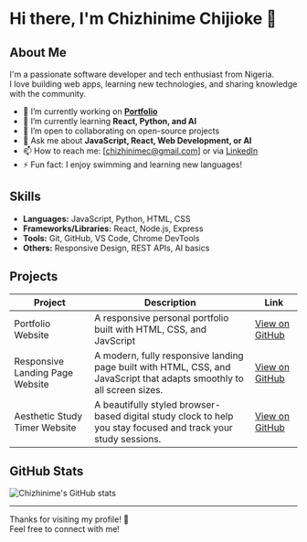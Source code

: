 # Hi there, I'm Chizhinime Chijioke 👋

## About Me
I'm a passionate software developer and tech enthusiast from Nigeria.  
I love building web apps, learning new technologies, and sharing knowledge with the community.

- 🔭 I’m currently working on **[Portfolio](https://chizhinime.vercel.app/)**  
- 🌱 I’m currently learning **React, Python, and AI**  
- 👯 I’m open to collaborating on open-source projects  
- 💬 Ask me about **JavaScript, React, Web Development, or AI**  
- 📫 How to reach me: [chizhinimec@gmail.com] or via [LinkedIn](https://linkedin.com/in/chizhinime-chijioke)  
- ⚡ Fun fact: I enjoy swimming and learning new languages!

## Skills
- **Languages:** JavaScript, Python, HTML, CSS  
- **Frameworks/Libraries:** React, Node.js, Express  
- **Tools:** Git, GitHub, VS Code, Chrome DevTools  
- **Others:** Responsive Design, REST APIs, AI basics

## Projects
| Project | Description | Link |
| --- | --- | --- |
| Portfolio Website | A responsive personal portfolio built with HTML, CSS, and JavScript | [View on GitHub](https://github.com/chizhinime/portfolio) |
| Responsive Landing Page Website | A modern, fully responsive landing page built with HTML, CSS, and JavaScript that adapts smoothly to all screen sizes. | [View on GitHub](https://github.com/chizhinime/responsive-landing-page)|
| Aesthetic Study Timer Website | A beautifully styled browser-based digital study clock to help you stay focused and track your study sessions. | [View on GitHub](https://github.com/chizhinime/digital-study-clock) |

## GitHub Stats

![Chizhinime's GitHub stats](https://github-readme-stats.vercel.app/api?username=chizhinime&show_icons=true&theme=radical)

---

Thanks for visiting my profile! 🙏  
Feel free to connect with me!

